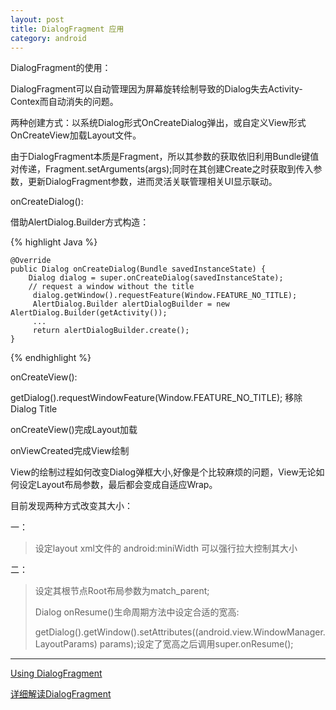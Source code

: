 ```yaml
---
layout: post
title: DialogFragment 应用
category: android
---
```


DialogFragment的使用：

DialogFragment可以自动管理因为屏幕旋转绘制导致的Dialog失去Activity-Contex而自动消失的问题。

两种创建方式：以系统Dialog形式OnCreateDialog弹出，或自定义View形式OnCreateView加载Layout文件。

由于DialogFragment本质是Fragment，所以其参数的获取依旧利用Bundle键值对传递，Fragment.setArguments(args);同时在其创建Create之时获取到传入参数，更新DialogFragment参数，进而灵活关联管理相关UI显示联动。

onCreateDialog():

借助AlertDialog.Builder方式构造：


{% highlight Java %}

    @Override 
    public Dialog onCreateDialog(Bundle savedInstanceState) { 
        Dialog dialog = super.onCreateDialog(savedInstanceState);
        // request a window without the title 
         dialog.getWindow().requestFeature(Window.FEATURE_NO_TITLE);        
         AlertDialog.Builder alertDialogBuilder = new AlertDialog.Builder(getActivity());      
         ...
         return alertDialogBuilder.create();
    } 

{%  endhighlight %}

onCreateView():

getDialog().requestWindowFeature(Window.FEATURE_NO_TITLE);
移除Dialog Title


onCreateView()完成Layout加载

onViewCreated完成View绘制

View的绘制过程如何改变Dialog弹框大小,好像是个比较麻烦的问题，View无论如何设定Layout布局参数，最后都会变成自适应Wrap。

目前发现两种方式改变其大小：

一：

> 设定layout xml文件的 android:miniWidth 可以强行拉大控制其大小

二： 

> 设定其根节点Root布局参数为match_parent;    
> 
> Dialog onResume()生命周期方法中设定合适的宽高:
> 
> getDialog().getWindow().setAttributes((android.view.WindowManager.LayoutParams) params);设定了宽高之后调用super.onResume();




---

[Using DialogFragment](https://github.com/codepath/android_guides/wiki/Using-DialogFragment)


[详细解读DialogFragment](http://www.cnblogs.com/tianzhijiexian/p/4161811.html)